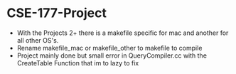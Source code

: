 # CSE-177-Project
- With the Projects 2+ there is a makefile specific for mac and another for all other OS's.
- Rename makefile_mac or makefile_other to makefile to compile
- Project mainly done but small error in QueryCompiler.cc with the CreateTable Function that im to lazy to fix
